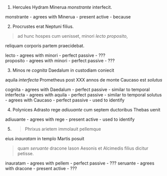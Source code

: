 1. Hercules Hydram Minerua *monstrante* interfecit.  

monstrante - agrees with Minerua - present active - because  

2. Procrustes erat Neptuni filius.   
>ad hunc hospes cum uenisset, minori *lecto* *proposito*,  

reliquam corporis partem praecidebat.   

lecto - agrees with minori - perfect passive - ???  
proposito - agrees with minori - perfect passive - ???  

3. Minos re *cognita* Daedalum in custodiam coniecit  

aquila *interfecta* Prometheus post ⅩⅩⅩ annos de monte Caucaso est *solutus*  

cognita - agrees with Daedalum - perfect passive - similar to temporal
interfecta - agrees with aquila - perfect passive - similar to temporal
solutus - agrees with Caucaso - perfect passive - used to identify  

4. Polynices Adrasto rege *adiuuante* cum septem ductoribus Thebas uenit  

adiuuante - agrees with rege - present active - used to identify  

5. >Phrixus arietem immolauit pellemque  

eius *inauratam* in templo Martis posuit 
 
>quam *seruante* dracone Iason Aesonis et Alcimedis filius dicitur petisse.  

inauratam - agrees with pellem - perfect passive - ???
seruante - agrees with dracone - present active - ???



